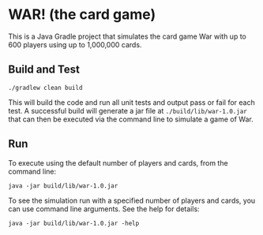 WAR! (the card game)
===============

This is a Java Gradle project that simulates the card game War with up to 600 players using up to 1,000,000 cards.

Build and Test
--------------
<code>./gradlew clean build</code>

This will build the code and run all unit tests and output pass or fail for each test. A successful build will generate
a jar file at <code>./build/lib/war-1.0.jar</code> that can then be executed via the command line to simulate a game of War.

Run
--------------
To execute using the default number of players and cards, from the command line:

<code>java -jar build/lib/war-1.0.jar</code>

To see the simulation run with a specified number of players and cards, you can use command line arguments. See the help for details:

<code>java -jar build/lib/war-1.0.jar -help</code>